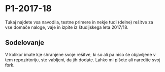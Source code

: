 # P1-2017-18

Tukaj najdete vsa navodila, testne primere in nekje tudi (delne) rešitve za vse domače naloge, vaje in izpite iz študijskega leta 2017/18.

## Sodelovanje
V kolikor imate kje shranjene svoje rešitve, ki so ali pa niso še objavljene v tem repozirtoriju, ste vabljeni, da jih dodate. Lahko mi pišete ali naredite svoj fork.
